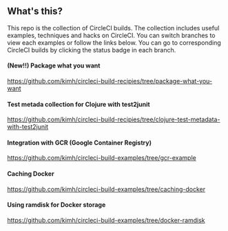 ## What's this?
This repo is the collection of CircleCI builds. The collection includes useful examples, techniques and hacks on CircleCI.
You can switch branches to view each examples or follow the links below. You can go to corresponding CircleCI builds by clicking the status badge in each branch.

#### (New!!) Package what you want
https://github.com/kimh/circleci-build-recipies/tree/package-what-you-want

#### Test metada collection for Clojure with test2junit
https://github.com/kimh/circleci-build-recipies/tree/clojure-test-metadata-with-test2junit

#### Integration with GCR (Google Container Registry)
https://github.com/kimh/circleci-build-examples/tree/gcr-example

#### Caching Docker
https://github.com/kimh/circleci-build-examples/tree/caching-docker

#### Using ramdisk for Docker storage
https://github.com/kimh/circleci-build-examples/tree/docker-ramdisk

